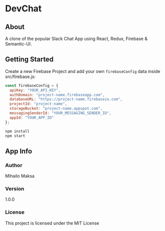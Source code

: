 # DevChat

## About

A clone of the popular Slack Chat App using React, Redux, Firebase & Semantic-UI.

## Getting Started

Create a new Firebase Project and add your own `firebaseConfig` data inside src/firebase.js:

```javascript
const firebaseConfig = {
  apiKey: "YOUR_API_KEY",
  authDomain: "project-name.firebaseapp.com",
  databaseURL: "https://project-name.firebaseio.com",
  projectId: "project-name",
  storageBucket: "project-name.appspot.com",
  messagingSenderId: "YOUR_MESSAGING_SENDER_ID",
  appId: "YOUR_APP_ID"
};
```

```sh
npm install
npm start
```

## App Info

### Author

Mihailo Maksa

### Version

1.0.0

### License

This project is licensed under the MIT License
